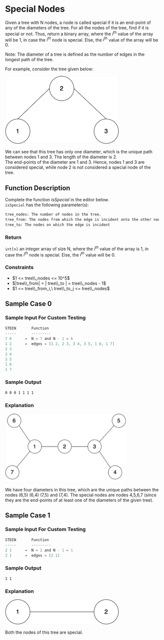 # Special Nodes

Given a tree with N nodes, a node is called special if it is an end-point of any of the diameters of the tree. For all the nodes of the tree, find if it is special or not. Thus, return a binary array, where the $i^{th}$ value of the array will be 1, in case the $i^{th}$ node is special. Else, the $i^{th}$ value of the array will be 0.

Note: The diameter of a tree is defined as the number of edges in the longest path of the tree.

For example, consider the tree given below:

![example](./assets/example.png)

We can see that this tree has only one diameter, which is the unique path between nodes 1 and 3. The length of the diameter is 2.  
The end-points of the diameter are 1 and 3. Hence, nodes 1 and 3 are considered special, while node 2 is not considered a special node of the tree.

## Function Description

Complete the function _isSpecial_ in the editor below.  
`isSpecial` has the following parameter(s):

```txt
tree_nodes: The number of nodes in the tree.
tree_from: The nodes from which the edge is incident onto the other node
tree_to: The nodes on which the edge is incident
```

### Return

`int[n]` an integer array of size N, where the $i^{th}$ value of the array is 1, in case the $i^{th}$ node is special. Else, the $i^{th}$ value will be 0.

### Constraints

- $1 <= tree\\_nodes <= 10^5$
- $|tree\\_from| = | tree\\_to | = tree\\_nodes - 1$
- $1 <= tree\\_from_i,\ tree\\_to_j <= tree\\_nodes$

## Sample Case 0

### Sample Input For Custom Testing

```c
STDIN       Function
-----       ---------
7 6      →  N = 7 and N - 1 = 6
1 2      →  edges = [1 2, 2 3, 3 4, 3 5, 1 6, 1 7]
2 3
3 4
3 5
1 6
1 7
```

### Sample Output

```txt
0 0 0 1 1 1 1
```

### Explanation

![Case 0](./assets/case-0.png)

We have four diameters in this tree, which are the unique paths between the nodes (6,5) (6,4) (7,5) and (7,4). The special nodes are nodes 4,5,6,7 (since they are the end-points of at least one of the diameters of the given tree).

## Sample Case 1

### Sample Input For Custom Testing

```c
STDIN       Function
-----       ---------
2 1      →  N = 2 and N - 1 = 1
2 1      →  edges = [2 1]
```

### Sample Output

```txt
1 1
```

### Explanation

![Case 0](./assets/case-1.png)

Both the nodes of this tree are special.

